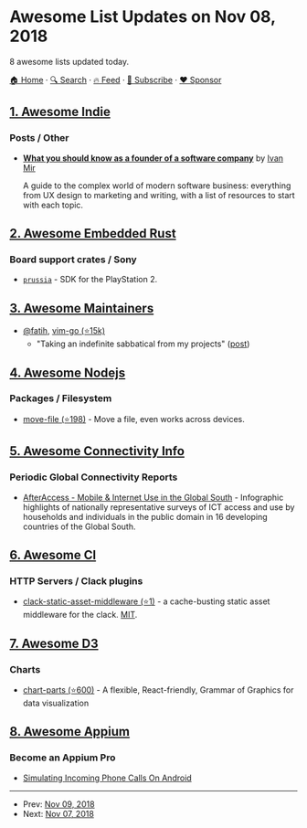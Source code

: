 # Awesome List Updates on Nov 08, 2018

8 awesome lists updated today.

[🏠 Home](/README.md) · [🔍 Search](https://www.trackawesomelist.com/search/) · [🔥 Feed](https://www.trackawesomelist.com/rss.xml) · [📮 Subscribe](https://trackawesomelist.us17.list-manage.com/subscribe?u=d2f0117aa829c83a63ec63c2f&id=36a103854c) · [❤️  Sponsor](https://github.com/sponsors/theowenyoung)



## [1. Awesome Indie](/content/mezod/awesome-indie/README.md)

### Posts / Other

*   **[What you should know as a founder of a software company](https://qotoqot.com/blog/founder-skills/)** by [Ivan Mir](https://twitter.com/ivmirx)

    A guide to the complex world of modern software business: everything from UX design to marketing and writing, with a list of resources to start with each topic.

## [2. Awesome Embedded Rust](/content/rust-embedded/awesome-embedded-rust/README.md)

### Board support crates / Sony

*   [`prussia`](https://github.com/ZirconiumX/prussia) - SDK for the PlayStation 2.

## [3. Awesome Maintainers](/content/nayafia/awesome-maintainers/README.md)

*   [@fatih](https://github.com/fatih), [vim-go (⭐15k)](https://github.com/fatih/vim-go)
    *   "Taking an indefinite sabbatical from my projects" ([post](https://arslan.io/2018/10/09/taking-an-indefinite-sabbatical-from-my-projects/))

## [4. Awesome Nodejs](/content/sindresorhus/awesome-nodejs/README.md)

### Packages / Filesystem

*   [move-file (⭐198)](https://github.com/sindresorhus/move-file) - Move a file, even works across devices.

## [5. Awesome Connectivity Info](/content/stevesong/awesome-connectivity-info/README.md)

### Periodic Global Connectivity Reports

*   [AfterAccess - Mobile & Internet Use in the Global South](http://afteraccess.net/wp-content/uploads/After-Access-Website-layout-r1.pdf) - Infographic highlights of nationally representative surveys of ICT access and use by households and individuals in the public domain in 16 developing countries of the Global South.

## [6. Awesome Cl](/content/CodyReichert/awesome-cl/README.md)

### HTTP Servers / Clack plugins

*   [clack-static-asset-middleware (⭐1)](https://github.com/fisxoj/clack-static-asset-middleware) - a cache-busting static asset middleware for the clack. [MIT](https://opensource.org/licenses/MIT).

## [7. Awesome D3](/content/wbkd/awesome-d3/README.md)

### Charts

*   [chart-parts (⭐600)](https://github.com/Microsoft/chart-parts) - A flexible, React-friendly, Grammar of Graphics for data visualization

## [8. Awesome Appium](/content/SrinivasanTarget/awesome-appium/README.md)

### Become an Appium Pro

*   [Simulating Incoming Phone Calls On Android](https://appiumpro.com/editions/42)

---

- Prev: [Nov 09, 2018](/content/2018/11/09/README.md)
- Next: [Nov 07, 2018](/content/2018/11/07/README.md)
